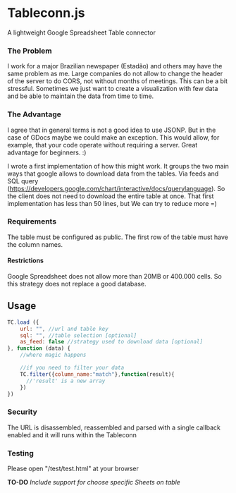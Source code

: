 # Tableconn.js
A lightweight Google Spreadsheet Table connector

### The Problem
I work for a major Brazilian newspaper (Estadão) and others may have the same problem as me. Large companies do not allow to change the header of the server to do CORS, not without months of meetings. This can be a bit stressful. Sometimes we just want to create a visualization with few data and be able to maintain the data from time to time.

### The Advantage
I agree that in general terms is not a good idea to use JSONP. But in the case of GDocs maybe we could make an exception. This would allow, for example, that your code operate without requiring a server. Great advantage for beginners. :)

I wrote a first implementation of how this might work. It groups the two main ways that google allows to download data from the tables. Via feeds and SQL query (https://developers.google.com/chart/interactive/docs/querylanguage). So the client does not need to download the entire table at once. That first implementation has less than 50 lines, but We can try to reduce more =)

### Requirements
The table must be configured as public. The first row of the table must have the column names.

#### Restrictions
Google Spreadsheet does not allow more than 20MB or 400.000 cells. So this strategy does not replace a good database.

## Usage
```javascript
TC.load ({
    url: "", //url and table key
    sql: "", //table selection [optional]
    as_feed: false //strategy used to download data [optional]
}, function (data) {
    //where magic happens

    //if you need to filter your data
    TC.filter({column_name:"match"},function(result){
      //'result' is a new array
    })
})
```
### Security
The URL is disassembled, reassembled and parsed with a single callback enabled and it will runs within the Tableconn

### Testing
Please open "/test/test.html" at your browser

**TO-DO** *Include support for choose specific Sheets on table*

